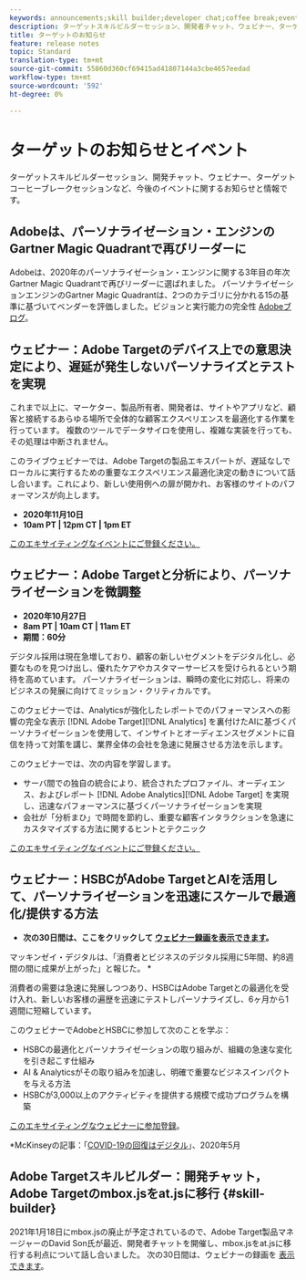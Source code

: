 ```yaml
---
keywords: announcements;skill builder;developer chat;coffee break;events
description: ターゲットスキルビルダーセッション、開発者チャット、ウェビナー、ターゲットコーヒーブレークセッションなど、今後のイベントに関する情報を紹介します。
title: ターゲットのお知らせ
feature: release notes
topic: Standard
translation-type: tm+mt
source-git-commit: 55860d360cf69415ad41807144a3cbe4657eedad
workflow-type: tm+mt
source-wordcount: '592'
ht-degree: 0%

---
```



# ターゲットのお知らせとイベント

ターゲットスキルビルダーセッション、開発チャット、ウェビナー、ターゲットコーヒーブレークセッションなど、今後のイベントに関するお知らせと情報です。

## Adobeは、パーソナライゼーション・エンジンのGartner Magic Quadrantで再びリーダーに

Adobeは、2020年のパーソナライゼーション・エンジンに関する3年目の年次Gartner Magic Quadrantで再びリーダーに選ばれました。 パーソナライゼーションエンジンのGartner Magic Quadrantは、2つのカテゴリに分かれる15の基準に基づいてベンダーを評価しました。ビジョンと実行能力の完全性 [Adobeブログ](https://theblog.adobe.com/adobe-again-named-leader-in-gartner-magic-quadrant-for-personalization-engines/)。

## ウェビナー：Adobe Targetのデバイス上での意思決定により、遅延が発生しないパーソナライズとテストを実現

これまで以上に、マーケター、製品所有者、開発者は、サイトやアプリなど、顧客と接続するあらゆる場所で全体的な顧客エクスペリエンスを最適化する作業を行っています。 複数のツールでデータサイロを使用し、複雑な実装を行っても、その処理は中断されません。

このライブウェビナーでは、Adobe Targetの製品エキスパートが、遅延なしでローカルに実行するための重要なエクスペリエンス最適化決定の動きについて話し合います。これにより、新しい使用例への扉が開かれ、お客様のサイトのパフォーマンスが向上します。

* **2020年11月10日**
* **10am PT | 12pm CT | 1pm ET**

[このエキサイティングなイベントにご登録ください。](https://www.adobeeventsonline.com/Target/2020/OnDeviceDecisions/invite.html)

## ウェビナー：Adobe Targetと分析により、パーソナライゼーションを微調整

* **2020年10月27日**
* **8am PT | 10am CT | 11am ET**
* **期間：60分**

デジタル採用は現在急増しており、顧客の新しいセグメントをデジタル化し、必要なものを見つけ出し、優れたケアやカスタマーサービスを受けられるという期待を高めています。 パーソナライゼーションは、瞬時の変化に対応し、将来のビジネスの発展に向けてミッション・クリティカルです。

このウェビナーでは、Analyticsが強化したレポートでのパフォーマンスへの影響の完全な表示 [!DNL Adobe Target][!DNL Analytics] を裏付けたAIに基づくパーソナライゼーションを使用して、インサイトとオーディエンスセグメントに自信を持って対策を講じ、業界全体の会社を急速に発展させる方法を示します。

このウェビナーでは、次の内容を学習します。

* サーバ間での独自の統合により、統合されたプロファイル、オーディエンス、およびレポート [!DNL Adobe Analytics][!DNL Adobe Target] を実現し、迅速なパフォーマンスに基づくパーソナライゼーションを実現
* 会社が「分析まひ」で時間を節約し、重要な顧客インタラクションを急速にカスタマイズする方法に関するヒントとテクニック

[このエキサイティングなイベントにご登録ください。](https://www.adobeeventsonline.com/Webinar/2020/PersonalizationScale/invite.html)

## ウェビナー：HSBCがAdobe TargetとAIを活用して、パーソナライゼーションを迅速にスケールで最適化/提供する方法

* **次の30日間は、ここをクリックして [ウェビナー録画を表示できます](https://seminars.adobeconnect.com/ps4ozlg7qfdy/?proto=true)。**

マッキンゼイ・デジタルは、「消費者とビジネスのデジタル採用に5年間、約8週間の間に成果が上がった」と報じた。 *

消費者の需要は急速に発展しつつあり、HSBCはAdobe Targetとの最適化を受け入れ、新しいお客様の遍歴を迅速にテストしパーソナライズし、6ヶ月から1週間に短縮しています。

このウェビナーでAdobeとHSBCに参加して次のことを学ぶ：

* HSBCの最適化とパーソナライゼーションの取り組みが、組織の急速な変化を引き起こす仕組み
* AI &amp; Analyticsがその取り組みを加速し、明確で重要なビジネスインパクトを与える方法
* HSBCが3,000以上のアクティビティを提供する規模で成功プログラムを構築

[このエキサイティングなウェビナーに参加登録](https://hsbc-targetai.experienceleague.adobeevents.com/)。

*McKinseyの記事：「[COVID-19の回復はデジタル](https://www.mckinsey.com/business-functions/mckinsey-digital/our-insights/the-covid-19-recovery-will-be-digital-a-plan-for-the-first-90-days#)」、2020年5月

## Adobe Targetスキルビルダー：開発チャット，Adobe Targetのmbox.jsをat.jsに移行 {#skill-builder}

2021年1月18日にmbox.jsの廃止が予定されているので、Adobe Target製品マネージャーのDavid Son氏が最近、開発者チャットを開催し、mbox.jsをat.jsに移行する利点について話し合いました。 次の30日間は、ウェビナーの録画を [表示できます](https://seminars.adobeconnect.com/ptdo6mfo6qn6/?proto=true)。